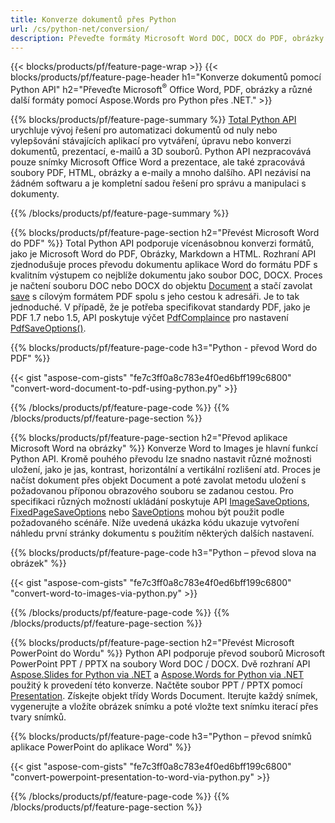 ```yaml
---
title: Konverze dokumentů přes Python 
url: /cs/python-net/conversion/
description: Převeďte formáty Microsoft Word DOC, DOCX do PDF, obrázky a další, stejně jako prezentační snímky, e-mailové zprávy a 3D obrázky, jen několik řádků kódu Python.
---
```


{{< blocks/products/pf/feature-page-wrap >}}
{{< blocks/products/pf/feature-page-header h1="Konverze dokumentů pomocí Python API" h2="Převeďte Microsoft<sup>&reg;</sup> Office Word, PDF, obrázky a různé další formáty pomocí Aspose.Words pro Python přes .NET." >}}

{{% blocks/products/pf/feature-page-summary %}}
[Total Python API](https://products.aspose.com/total/python-net/) urychluje vývoj řešení pro automatizaci dokumentů od nuly nebo vylepšování stávajících aplikací pro vytváření, úpravu nebo konverzi dokumentů, prezentací, e-mailů a 3D souborů. Python API nezpracovává pouze snímky Microsoft Office Word a prezentace, ale také zpracovává soubory PDF, HTML, obrázky a e-maily a mnoho dalšího. API nezávisí na žádném softwaru a je kompletní sadou řešení pro správu a manipulaci s dokumenty.

{{% /blocks/products/pf/feature-page-summary  %}}

{{% blocks/products/pf/feature-page-section  h2="Převést Microsoft Word do PDF" %}}
Total Python API podporuje vícenásobnou konverzi formátů, jako je Microsoft Word do PDF, Obrázky, Markdown a HTML. Rozhraní API zjednodušuje proces převodu dokumentu aplikace Word do formátu PDF s kvalitním výstupem co nejblíže dokumentu jako soubor DOC, DOCX. Proces je načtení souboru DOC nebo DOCX do objektu [Document](https://reference.aspose.com/words/python-net/aspose.words/document/) a stačí zavolat [save](https://reference.aspose.com/words/python-net/aspose.words/document/save/) s cílovým formátem PDF spolu s jeho cestou k adresáři. Je to tak jednoduché. V případě, že je potřeba specifikovat standardy PDF, jako je PDF 1.7 nebo 1.5, API poskytuje výčet [PdfComplaince](https://reference.aspose.com/words/python-net/aspose.words.saving/pdfcompliance/) pro nastavení [PdfSaveOptions()](https://reference.aspose.com/words/python-net/aspose.words.saving/pdfsaveoptions/). 

{{% blocks/products/pf/feature-page-code h3="Python - převod Word do PDF" %}}

{{< gist "aspose-com-gists" "fe7c3ff0a8c783e4f0ed6bff199c6800" "convert-word-document-to-pdf-using-python.py" >}}

{{% /blocks/products/pf/feature-page-code  %}}
{{% /blocks/products/pf/feature-page-section %}}

{{% blocks/products/pf/feature-page-section  h2="Převod aplikace Microsoft Word na obrázky" %}}
Konverze Word to Images je hlavní funkcí Python API. Kromě pouhého převodu lze snadno nastavit různé možnosti uložení, jako je jas, kontrast, horizontální a vertikální rozlišení atd. Proces je načíst dokument přes objekt Document a poté zavolat metodu uložení s požadovanou příponou obrazového souboru se zadanou cestou. Pro specifikaci různých možností ukládání poskytuje API [ImageSaveOptions](https://reference.aspose.com/words/python-net/aspose.words.saving/imagesaveoptions/), [FixedPageSaveOptions](https://reference.aspose.com/words/python-net/aspose.words.saving/fixedpagesaveoptions/) nebo [SaveOptions](https://reference.aspose.com/words/python-net/aspose.words.saving/saveoptions/) mohou být použit podle požadovaného scénáře. Níže uvedená ukázka kódu ukazuje vytvoření náhledu první stránky dokumentu s použitím některých dalších nastavení.

{{% blocks/products/pf/feature-page-code h3="Python – převod slova na obrázek" %}}

{{< gist "aspose-com-gists" "fe7c3ff0a8c783e4f0ed6bff199c6800" "convert-word-to-images-via-python.py" >}}

{{% /blocks/products/pf/feature-page-code  %}}
{{% /blocks/products/pf/feature-page-section %}}

{{% blocks/products/pf/feature-page-section  h2="Převést Microsoft PowerPoint do Wordu" %}}
Python API podporuje převod souborů Microsoft PowerPoint PPT / PPTX na soubory Word DOC / DOCX. Dvě rozhraní API [Aspose.Slides for Python via .NET](https://products.aspose.com/slides/python-net/) a [Aspose.Words for Python via .NET](https://products.aspose.com/words/python-net/) použitý k provedení této konverze. Načtěte soubor PPT / PPTX pomocí [Presentation](https://reference.aspose.com/slides/python-net/aspose.slides/presentation/). Získejte objekt třídy Words Document. Iterujte každý snímek, vygenerujte a vložíte obrázek snímku a poté vložte text snímku iterací přes tvary snímků.

{{% blocks/products/pf/feature-page-code h3="Python – převod snímků aplikace PowerPoint do aplikace Word" %}}

{{< gist "aspose-com-gists" "fe7c3ff0a8c783e4f0ed6bff199c6800" "convert-powerpoint-presentation-to-word-via-python.py" >}}


{{% /blocks/products/pf/feature-page-code  %}}
{{% /blocks/products/pf/feature-page-section %}}